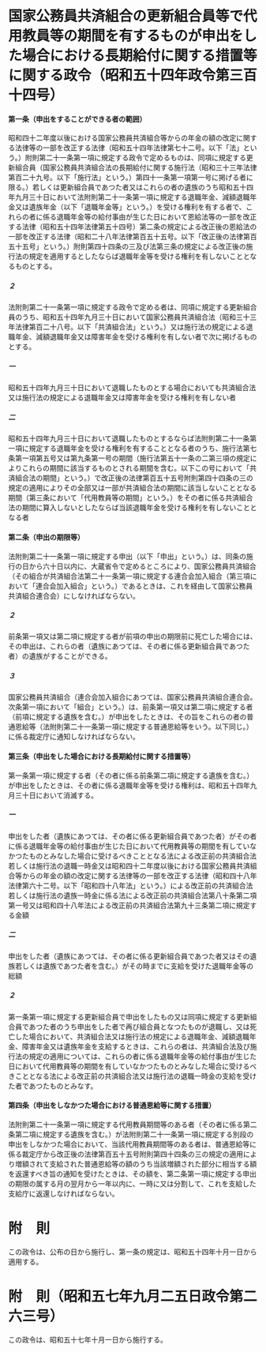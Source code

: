 # 国家公務員共済組合の更新組合員等で代用教員等の期間を有するものが申出をした場合における長期給付に関する措置等に関する政令（昭和五十四年政令第三百十四号）
#### 第一条（申出をすることができる者の範囲）
昭和四十二年度以後における国家公務員共済組合等からの年金の額の改定に関する法律等の一部を改正する法律（昭和五十四年法律第七十二号。以下「法」という。）附則第二十一条第一項に規定する政令で定めるものは、同項に規定する更新組合員（国家公務員共済組合法の長期給付に関する施行法（昭和三十三年法律第百二十九号。以下「施行法」という。）第四十一条第一項第一号に掲げる者に限る。）若しくは更新組合員であつた者又はこれらの者の遺族のうち昭和五十四年九月三十日において法附則第二十一条第一項に規定する退職年金、減額退職年金又は遺族年金（以下「退職年金等」という。）を受ける権利を有する者で、これらの者に係る退職年金等の給付事由が生じた日において恩給法等の一部を改正する法律（昭和五十四年法律第五十四号）第二条の規定による改正後の恩給法の一部を改正する法律（昭和二十八年法律第百五十五号。以下「改正後の法律第百五十五号」という。）附則第四十四条の三及び法第三条の規定による改正後の施行法の規定を適用するとしたならば退職年金等を受ける権利を有しないこととなるものとする。
##### ２
法附則第二十一条第一項に規定する政令で定める者は、同項に規定する更新組合員のうち、昭和五十四年九月三十日において国家公務員共済組合法（昭和三十三年法律第百二十八号。以下「共済組合法」という。）又は施行法の規定による退職年金、減額退職年金又は障害年金を受ける権利を有しない者で次に掲げるものとする。
##### 一
昭和五十四年九月三十日において退職したものとする場合においても共済組合法又は施行法の規定による退職年金又は障害年金を受ける権利を有しない者
##### 二
昭和五十四年九月三十日において退職したものとするならば法附則第二十一条第一項に規定する退職年金を受ける権利を有することとなる者のうち、施行法第七条第一項第五号又は第九条第一号の期間（施行法第五十一条の二第三項の規定によりこれらの期間に該当するものとされる期間を含む。以下この号において「共済組合法の期間」という。）で改正後の法律第百五十五号附則第四十四条の三の規定の適用によりその全部又は一部が共済組合法の期間に該当しないこととなる期間（第三条において「代用教員等の期間」という。）をその者に係る共済組合法の期間に算入しないとしたならば当該退職年金を受ける権利を有しないこととなる者
#### 第二条（申出の期限等）
法附則第二十一条第一項に規定する申出（以下「申出」という。）は、同条の施行の日から六十日以内に、大蔵省令で定めるところにより、国家公務員共済組合（その組合が共済組合法第二十一条第一項に規定する連合会加入組合（第三項において「連合会加入組合」という。）であるときは、これを経由して国家公務員共済組合連合会）にしなければならない。
##### ２
前条第一項又は第二項に規定する者が前項の申出の期限前に死亡した場合には、その申出は、これらの者（遺族にあつては、その者に係る更新組合員であつた者）の遺族がすることができる。
##### ３
国家公務員共済組合（連合会加入組合にあつては、国家公務員共済組合連合会。次条第一項において「組合」という。）は、前条第一項又は第二項に規定する者（前項に規定する遺族を含む。）が申出をしたときは、その旨をこれらの者の普通恩給等（法附則第二十一条第一項に規定する普通恩給等をいう。以下同じ。）に係る裁定庁に通知しなければならない。
#### 第三条（申出をした場合における長期給付に関する措置等）
第一条第一項に規定する者（その者に係る前条第二項に規定する遺族を含む。）が申出をしたときは、その者に係る退職年金等を受ける権利は、昭和五十四年九月三十日において消滅する。
##### 一
申出をした者（遺族にあつては、その者に係る更新組合員であつた者）がその者に係る退職年金等の給付事由が生じた日において代用教員等の期間を有していなかつたものとみなした場合に受けるべきこととなる法による改正前の共済組合法若しくは施行法の退職一時金又は昭和四十二年度以後における国家公務員共済組合等からの年金の額の改定に関する法律等の一部を改正する法律（昭和四十八年法律第六十二号。以下「昭和四十八年法」という。）による改正前の共済組合法若しくは施行法の遺族一時金に係る法による改正前の共済組合法第八十条第二項第一号又は昭和四十八年法による改正前の共済組合法第九十三条第二項に規定する金額
##### 二
申出をした者（遺族にあつては、その者に係る更新組合員であつた者又はその遺族若しくは遺族であつた者を含む。）がその時までに支給を受けた退職年金等の総額
##### ２
第一条第一項に規定する更新組合員で申出をしたもの又は同項に規定する更新組合員であつた者のうち申出をした者で再び組合員となつたものが退職し、又は死亡した場合において、共済組合法又は施行法の規定による退職年金、減額退職年金、障害年金又は遺族年金を支給するときは、これらの者は、共済組合法及び施行法の規定の適用については、これらの者に係る退職年金等の給付事由が生じた日において代用教員等の期間を有していなかつたものとみなした場合に受けるべきこととなる法による改正前の共済組合法又は施行法の退職一時金の支給を受けた者であつたものとみなす。
#### 第四条（申出をしなかつた場合における普通恩給等に関する措置）
法附則第二十一条第一項に規定する代用教員期間等のある者（その者に係る第二条第二項に規定する遺族を含む。）が法附則第二十一条第一項に規定する別段の申出をしなかつた場合において、当該代用教員期間等のある者は、普通恩給等に係る裁定庁から改正後の法律第百五十五号附則第四十四条の三の規定の適用により増額されて支給された普通恩給等の額のうち当該増額された部分に相当する額を返還すべき旨の通知を受けたときは、その額を、第二条第一項に規定する申出の期限の属する月の翌月から一年以内に、一時に又は分割して、これを支給した支給庁に返還しなければならない。
# 附　則
この政令は、公布の日から施行し、第一条の規定は、昭和五十四年十月一日から適用する。
# 附　則（昭和五七年九月二五日政令第二六三号）
この政令は、昭和五十七年十月一日から施行する。
